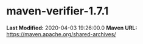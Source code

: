 # maven-verifier-1.7.1

**Last Modified:** 2020-04-03 19:26:00.0
**Maven URL:** https://maven.apache.org/shared-archives/
